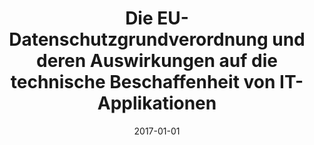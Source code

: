 ---
abstract: ''
authors:
- Herbert Schindelka
date: '2017-01-01'
featured: false
links:
- name: Publik
  url: https://publik.tuwien.ac.at/showentry.php?ID=267524&lang=2
publication_types:
- '7'
publishDate: '2017-01-01'
title: Die EU-Datenschutzgrundverordnung und deren Auswirkungen auf die technische
  Beschaffenheit von IT-Applikationen
url_pdf: ''
---